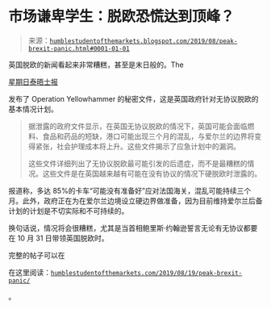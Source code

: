 <!--yml

分类：未分类

日期：2024-05-18 02:26:53

-->

# 市场谦卑学生：脱欧恐慌达到顶峰？

> 来源：[`humblestudentofthemarkets.blogspot.com/2019/08/peak-brexit-panic.html#0001-01-01`](https://humblestudentofthemarkets.blogspot.com/2019/08/peak-brexit-panic.html#0001-01-01)

英国脱欧的新闻看起来非常糟糕，甚至是末日般的。The

[星期日泰晤士报](https://www.thetimes.co.uk/edition/news/operation-chaos-whitehalls-secret-no-deal-brexit-plan-leaked-j6ntwvhll)

发布了 Operation Yellowhammer 的秘密文件，这是英国政府针对无协议脱欧的基本情况计划。

> 据泄露的政府文件显示，在英国无协议脱欧的情况下，英国可能会面临燃料、食品和药品的短缺，港口可能出现三个月的混乱，与爱尔兰的边界将变得紧张，社会护理成本将上升。这些文件揭示了应急计划中的漏洞。
> 
> 这些文件详细列出了无协议脱欧最可能引发的后遗症，而不是最糟糕的情况。这些文件是在英国越来越有可能在没有协议的情况下硬脱欧时泄露的。

报道称，多达 85%的卡车“可能没有准备好”应对法国海关，混乱可能持续三个月。此外，政府正在为在爱尔兰边境设立硬边界做准备，因为目前维持爱尔兰后备计划的计划是不切实际和不可持续的。

换句话说，情况将会很糟糕，尤其是当首相鲍里斯·约翰逊誓言无论有无协议都要在 10 月 31 日带领英国脱欧时。

完整的帖子可以在

在这里阅读：[`humblestudentofthemarkets.com/2019/08/19/peak-brexit-panic/`](https://humblestudentofthemarkets.com/2019/08/19/peak-brexit-panic/)

。
